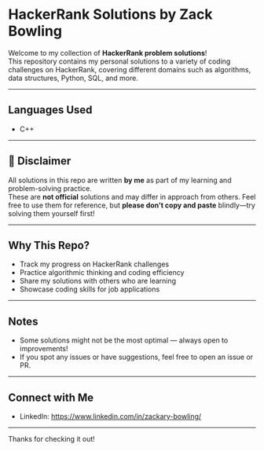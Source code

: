 # HackerRank Solutions by Zack Bowling

Welcome to my collection of **HackerRank problem solutions**!  
This repository contains my personal solutions to a variety of coding challenges on HackerRank, covering different domains such as algorithms, data structures, Python, SQL, and more.

---

## Languages Used

- C++

---

## 🚨 Disclaimer

All solutions in this repo are written **by me** as part of my learning and problem-solving practice.  
These are **not official** solutions and may differ in approach from others. Feel free to use them for reference, but **please don’t copy and paste** blindly—try solving them yourself first!

---

## Why This Repo?

- Track my progress on HackerRank challenges
- Practice algorithmic thinking and coding efficiency
- Share my solutions with others who are learning
- Showcase coding skills for job applications

---

## Notes

- Some solutions might not be the most optimal — always open to improvements!
- If you spot any issues or have suggestions, feel free to open an issue or PR.

---

##  Connect with Me

- LinkedIn: https://www.linkedin.com/in/zackary-bowling/

---

Thanks for checking it out!
